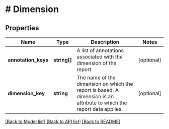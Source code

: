 # # Dimension

## Properties

Name | Type | Description | Notes
------------ | ------------- | ------------- | -------------
**annotation_keys** | **string[]** | A list of annotations associated with the dimension of the report. | [optional] 
**dimension_key** | **string** | The name of the dimension on which the report is based. A dimension is an attribute to which the report data applies. | [optional] 

[[Back to Model list]](../../README.md#documentation-for-models) [[Back to API list]](../../README.md#documentation-for-api-endpoints) [[Back to README]](../../README.md)



